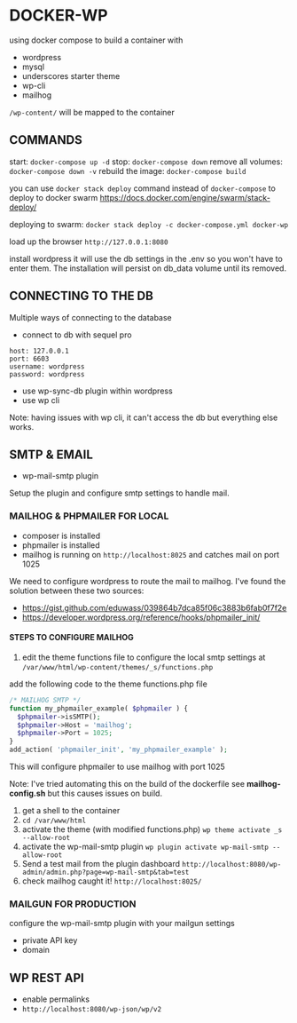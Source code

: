 # DOCKER-WP

using docker compose to build a container with

* wordpress
* mysql
* underscores starter theme
* wp-cli
* mailhog

`/wp-content/` will be mapped to the container

## COMMANDS

start: `docker-compose up -d`
stop: `docker-compose down`
remove all volumes: `docker-compose down -v`
rebuild the image: `docker-compose build`

you can use `docker stack deploy` command instead of `docker-compose` to deploy to docker swarm <https://docs.docker.com/engine/swarm/stack-deploy/>

deploying to swarm: `docker stack deploy -c docker-compose.yml docker-wp`

load up the browser `http://127.0.0.1:8080`

install wordpress it will use the db settings in the .env so you won't have to enter them. The installation will persist on db_data volume until its removed.

## CONNECTING TO THE DB

Multiple ways of connecting to the database

* connect to db with sequel pro

```config
host: 127.0.0.1
port: 6603
username: wordpress
password: wordpress
```

* use wp-sync-db plugin within wordpress
* use wp cli

Note: having issues with wp cli, it can't access the db but everything else works.

## SMTP & EMAIL

* wp-mail-smtp plugin

Setup the plugin and configure smtp settings to handle mail.

### MAILHOG & PHPMAILER FOR LOCAL

* composer is installed
* phpmailer is installed
* mailhog is running on `http://localhost:8025` and catches mail on port 1025

We need to configure wordpress to route the mail to mailhog. I've found the solution between these two sources:

* https://gist.github.com/eduwass/039864b7dca85f06c3883b6fab0f7f2e
* https://developer.wordpress.org/reference/hooks/phpmailer_init/
  
#### STEPS TO CONFIGURE MAILHOG

1. edit the theme functions file to configure the local smtp settings at `/var/www/html/wp-content/themes/_s/functions.php`

add the following code to the theme functions.php file

```php
/* MAILHOG SMTP */
function my_phpmailer_example( $phpmailer ) {
  $phpmailer->isSMTP();     
  $phpmailer->Host = 'mailhog';
  $phpmailer->Port = 1025;
}
add_action( 'phpmailer_init', 'my_phpmailer_example' );
```

This will configure phpmailer to use mailhog with port 1025

Note: I've tried automating this on the build of the dockerfile see **mailhog-config.sh** but this causes issues on build.

1. get a shell to the container
1. `cd /var/www/html`
1. activate the theme (with modified functions.php) `wp theme activate _s --allow-root`
1. activate the wp-mail-smtp plugin  `wp plugin activate wp-mail-smtp --allow-root`
1. Send a test mail from the plugin dashboard `http://localhost:8080/wp-admin/admin.php?page=wp-mail-smtp&tab=test`
1. check mailhog caught it! `http://localhost:8025/`

### MAILGUN FOR PRODUCTION

configure the wp-mail-smtp plugin with your mailgun settings

* private API key
* domain

## WP REST API

* enable permalinks
* `http://localhost:8080/wp-json/wp/v2`
